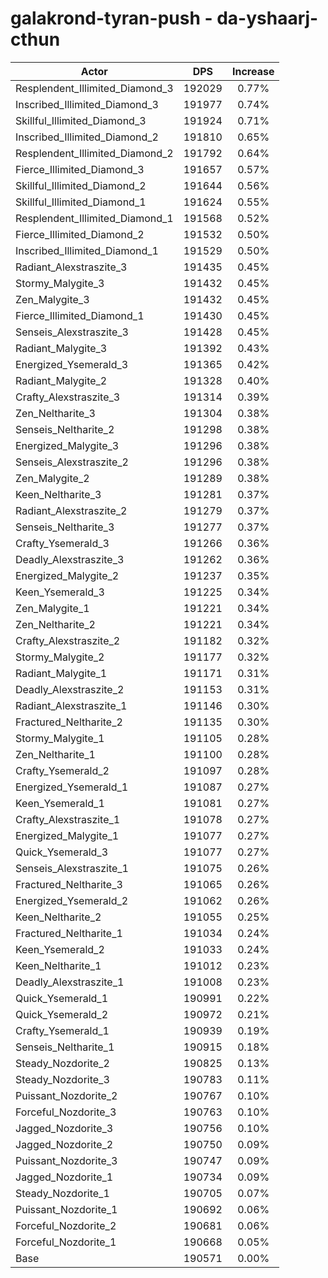 # galakrond-tyran-push - da-yshaarj-cthun
| Actor | DPS | Increase |
|---|:---:|:---:|
|Resplendent_Illimited_Diamond_3|192029|0.77%|
|Inscribed_Illimited_Diamond_3|191977|0.74%|
|Skillful_Illimited_Diamond_3|191924|0.71%|
|Inscribed_Illimited_Diamond_2|191810|0.65%|
|Resplendent_Illimited_Diamond_2|191792|0.64%|
|Fierce_Illimited_Diamond_3|191657|0.57%|
|Skillful_Illimited_Diamond_2|191644|0.56%|
|Skillful_Illimited_Diamond_1|191624|0.55%|
|Resplendent_Illimited_Diamond_1|191568|0.52%|
|Fierce_Illimited_Diamond_2|191532|0.50%|
|Inscribed_Illimited_Diamond_1|191529|0.50%|
|Radiant_Alexstraszite_3|191435|0.45%|
|Stormy_Malygite_3|191432|0.45%|
|Zen_Malygite_3|191432|0.45%|
|Fierce_Illimited_Diamond_1|191430|0.45%|
|Senseis_Alexstraszite_3|191428|0.45%|
|Radiant_Malygite_3|191392|0.43%|
|Energized_Ysemerald_3|191365|0.42%|
|Radiant_Malygite_2|191328|0.40%|
|Crafty_Alexstraszite_3|191314|0.39%|
|Zen_Neltharite_3|191304|0.38%|
|Senseis_Neltharite_2|191298|0.38%|
|Energized_Malygite_3|191296|0.38%|
|Senseis_Alexstraszite_2|191296|0.38%|
|Zen_Malygite_2|191289|0.38%|
|Keen_Neltharite_3|191281|0.37%|
|Radiant_Alexstraszite_2|191279|0.37%|
|Senseis_Neltharite_3|191277|0.37%|
|Crafty_Ysemerald_3|191266|0.36%|
|Deadly_Alexstraszite_3|191262|0.36%|
|Energized_Malygite_2|191237|0.35%|
|Keen_Ysemerald_3|191225|0.34%|
|Zen_Malygite_1|191221|0.34%|
|Zen_Neltharite_2|191221|0.34%|
|Crafty_Alexstraszite_2|191182|0.32%|
|Stormy_Malygite_2|191177|0.32%|
|Radiant_Malygite_1|191171|0.31%|
|Deadly_Alexstraszite_2|191153|0.31%|
|Radiant_Alexstraszite_1|191146|0.30%|
|Fractured_Neltharite_2|191135|0.30%|
|Stormy_Malygite_1|191105|0.28%|
|Zen_Neltharite_1|191100|0.28%|
|Crafty_Ysemerald_2|191097|0.28%|
|Energized_Ysemerald_1|191087|0.27%|
|Keen_Ysemerald_1|191081|0.27%|
|Crafty_Alexstraszite_1|191078|0.27%|
|Energized_Malygite_1|191077|0.27%|
|Quick_Ysemerald_3|191077|0.27%|
|Senseis_Alexstraszite_1|191075|0.26%|
|Fractured_Neltharite_3|191065|0.26%|
|Energized_Ysemerald_2|191062|0.26%|
|Keen_Neltharite_2|191055|0.25%|
|Fractured_Neltharite_1|191034|0.24%|
|Keen_Ysemerald_2|191033|0.24%|
|Keen_Neltharite_1|191012|0.23%|
|Deadly_Alexstraszite_1|191008|0.23%|
|Quick_Ysemerald_1|190991|0.22%|
|Quick_Ysemerald_2|190972|0.21%|
|Crafty_Ysemerald_1|190939|0.19%|
|Senseis_Neltharite_1|190915|0.18%|
|Steady_Nozdorite_2|190825|0.13%|
|Steady_Nozdorite_3|190783|0.11%|
|Puissant_Nozdorite_2|190767|0.10%|
|Forceful_Nozdorite_3|190763|0.10%|
|Jagged_Nozdorite_3|190756|0.10%|
|Jagged_Nozdorite_2|190750|0.09%|
|Puissant_Nozdorite_3|190747|0.09%|
|Jagged_Nozdorite_1|190734|0.09%|
|Steady_Nozdorite_1|190705|0.07%|
|Puissant_Nozdorite_1|190692|0.06%|
|Forceful_Nozdorite_2|190681|0.06%|
|Forceful_Nozdorite_1|190668|0.05%|
|Base|190571|0.00%|
